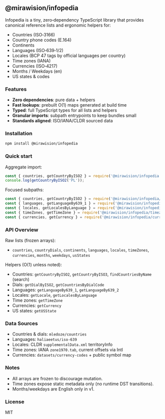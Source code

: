 ## @mirawision/infopedia

Infopedia is a tiny, zero‑dependency TypeScript library that provides canonical reference lists and ergonomic helpers for:

- Countries (ISO‑3166)
- Country phone codes (E.164)
- Continents
- Languages (ISO‑639‑1/2)
- Locales (BCP 47 tags by official languages per country)
- Time zones (IANA)
- Currencies (ISO‑4217)
- Months / Weekdays (en)
- US states & codes

### Features

- **Zero dependencies**: pure data + helpers
- **Fast lookups**: prebuilt O(1) maps generated at build time
- **Typed**: full TypeScript types for all lists and helpers
- **Granular imports**: subpath entrypoints to keep bundles small
- **Standards aligned**: ISO/IANA/CLDR sourced data

### Installation

```bash
npm install @mirawision/infopedia
```

### Quick start

Aggregate import:
```ts
const { countries, getCountryByISO2 } = require('@mirawision/infopedia');
console.log(getCountryByISO2('PL'));
```

Focused subpaths:
```ts
const { countries, getCountryByISO2 } = require('@mirawision/infopedia/countries');
const { languages, getLanguageBy639_1 } = require('@mirawision/infopedia/languages');
const { locales, getLocalesByLanguage } = require('@mirawision/infopedia/locales');
const { timeZones, getTimeZone } = require('@mirawision/infopedia/timezones');
const { currencies, getCurrency } = require('@mirawision/infopedia/currencies');
```

### API Overview

Raw lists (frozen arrays):
- `countries`, `countryDials`, `continents`, `languages`, `locales`, `timeZones`, `currencies`, `months`, `weekdays`, `usStates`

Helpers (O(1) unless noted):
- Countries: `getCountryByISO2`, `getCountryByISO3`, `findCountriesByName` (search)
- Dials: `getDialByISO2`, `getCountriesByDialCode`
- Languages: `getLanguageBy639_1`, `getLanguageBy639_2`
- Locales: `getLocale`, `getLocalesByLanguage`
- Time zones: `getTimeZone`
- Currencies: `getCurrency`
- US states: `getUSState`

### Data Sources

- Countries & dials: `mledoze/countries`
- Languages: `haliaeetus/iso-639`
- Locales: CLDR `supplementalData.xml` territoryInfo
- Time zones: IANA `zone1970.tab`, current offsets via Intl
- Currencies: `datasets/currency-codes` + public symbol map

### Notes

- All arrays are frozen to discourage mutation.
- Time zones expose static metadata only (no runtime DST transitions).
- Months/weekdays are English only in v1.

### License

MIT
